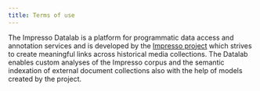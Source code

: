 ```yaml
---
title: Terms of use
---
```


The Impresso Datalab is a platform for programmatic data access and annotation services and is developed by the [Impresso project](https://impresso-project.ch) which strives to create meaningful links across historical media collections. The Datalab enables custom analyses of the Impresso corpus and the semantic indexation of external document collections also with the help of models created by the project.
